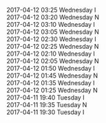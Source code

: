 2017-04-12 03:25 Wednesday  I  
2017-04-12 03:20 Wednesday  N  
2017-04-12 03:10 Wednesday  I  
2017-04-12 03:05 Wednesday  N  
2017-04-12 02:30 Wednesday  I  
2017-04-12 02:25 Wednesday  N  
2017-04-12 02:10 Wednesday  I  
2017-04-12 02:05 Wednesday  N  
2017-04-12 01:50 Wednesday  I  
2017-04-12 01:45 Wednesday  N  
2017-04-12 01:35 Wednesday  I  
2017-04-12 01:25 Wednesday  N  
2017-04-11 19:40 Tuesday  I  
2017-04-11 19:35 Tuesday  N  
2017-04-11 19:30 Tuesday  I  

